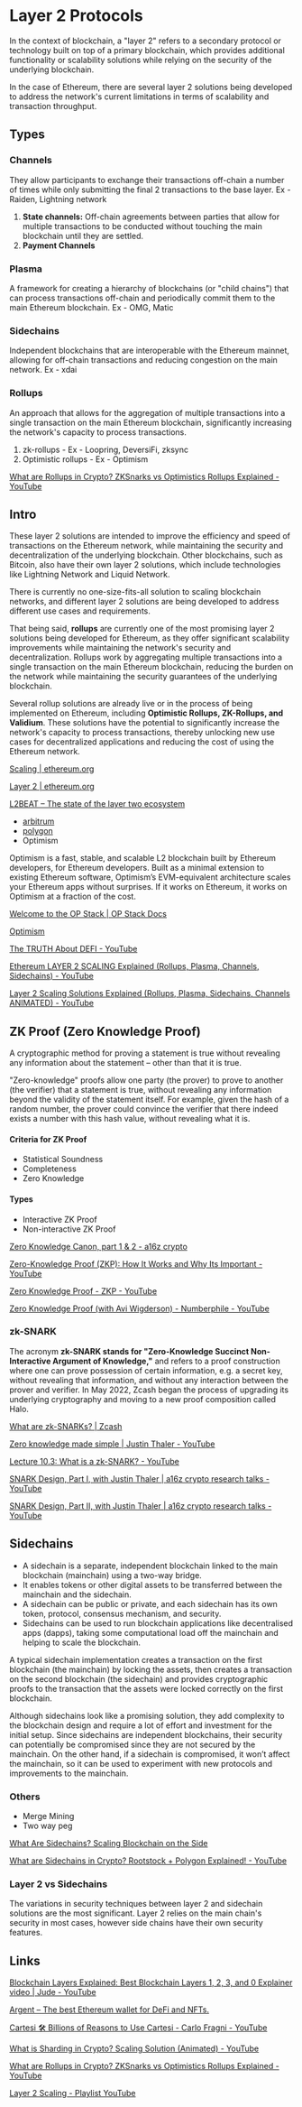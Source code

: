 # Layer 2 Protocols

In the context of blockchain, a "layer 2" refers to a secondary protocol or technology built on top of a primary blockchain, which provides additional functionality or scalability solutions while relying on the security of the underlying blockchain.

In the case of Ethereum, there are several layer 2 solutions being developed to address the network's current limitations in terms of scalability and transaction throughput.

## Types

### Channels

They allow participants to exchange their transactions off-chain a number of times while only submitting the final 2 transactions to the base layer. Ex - Raiden, Lightning network

1. **State channels:** Off-chain agreements between parties that allow for multiple transactions to be conducted without touching the main blockchain until they are settled.
2. **Payment Channels**

### Plasma

A framework for creating a hierarchy of blockchains (or "child chains") that can process transactions off-chain and periodically commit them to the main Ethereum blockchain. Ex - OMG, Matic

### Sidechains

Independent blockchains that are interoperable with the Ethereum mainnet, allowing for off-chain transactions and reducing congestion on the main network. Ex - xdai

### Rollups

An approach that allows for the aggregation of multiple transactions into a single transaction on the main Ethereum blockchain, significantly increasing the network's capacity to process transactions.

1. zk-rollups - Ex - Loopring, DeversiFi, zksync
2. Optimistic rollups - Ex - Optimism

[What are Rollups in Crypto? ZKSnarks vs Optimistics Rollups Explained - YouTube](https://www.youtube.com/watch?v=6_nOYsvXMsE)

## Intro

These layer 2 solutions are intended to improve the efficiency and speed of transactions on the Ethereum network, while maintaining the security and decentralization of the underlying blockchain. Other blockchains, such as Bitcoin, also have their own layer 2 solutions, which include technologies like Lightning Network and Liquid Network.

There is currently no one-size-fits-all solution to scaling blockchain networks, and different layer 2 solutions are being developed to address different use cases and requirements.

That being said, **rollups** are currently one of the most promising layer 2 solutions being developed for Ethereum, as they offer significant scalability improvements while maintaining the network's security and decentralization. Rollups work by aggregating multiple transactions into a single transaction on the main Ethereum blockchain, reducing the burden on the network while maintaining the security guarantees of the underlying blockchain.

Several rollup solutions are already live or in the process of being implemented on Ethereum, including **Optimistic Rollups, ZK-Rollups, and Validium**. These solutions have the potential to significantly increase the network's capacity to process transactions, thereby unlocking new use cases for decentralized applications and reducing the cost of using the Ethereum network.

[Scaling | ethereum.org](https://ethereum.org/en/developers/docs/scaling/)

[Layer 2 | ethereum.org](https://ethereum.org/en/layer-2/)

[L2BEAT – The state of the layer two ecosystem](https://l2beat.com/scaling/risk)

- [arbitrum](decentralized-applications/ethereum/arbitrum.md)
- [polygon](decentralized-applications/ethereum/polygon.md)
- Optimism

 Optimism is a fast, stable, and scalable L2 blockchain built by Ethereum developers, for Ethereum developers. Built as a minimal extension to existing Ethereum software, Optimism’s EVM-equivalent architecture scales your Ethereum apps without surprises. If it works on Ethereum, it works on Optimism at a fraction of the cost.

 [Welcome to the OP Stack | OP Stack Docs](https://stack.optimism.io/#)

 [Optimism](https://www.optimism.io/)

[The TRUTH About DEFI - YouTube](https://www.youtube.com/watch?v=Ia0DVfRJKy8)

[Ethereum LAYER 2 SCALING Explained (Rollups, Plasma, Channels, Sidechains) - YouTube](https://www.youtube.com/watch?v=BgCgauWVTs0&ab_channel=Finematics)

[Layer 2 Scaling Solutions Explained (Rollups, Plasma, Sidechains, Channels ANIMATED) - YouTube](https://www.youtube.com/watch?v=9pJjtEeq-N4)

## ZK Proof (Zero Knowledge Proof)

A cryptographic method for proving a statement is true without revealing any information about the statement – other than that it is true.

"Zero-knowledge" proofs allow one party (the prover) to prove to another (the verifier) that a statement is true, without revealing any information beyond the validity of the statement itself. For example, given the hash of a random number, the prover could convince the verifier that there indeed exists a number with this hash value, without revealing what it is.

#### Criteria for ZK Proof

- Statistical Soundness
- Completeness
- Zero Knowledge

#### Types

- Interactive ZK Proof
- Non-interactive ZK Proof

[Zero Knowledge Canon, part 1 & 2 - a16z crypto](https://a16zcrypto.com/content/article/zero-knowledge-canon/)

[Zero-Knowledge Proof (ZKP): How It Works and Why Its Important - YouTube](https://www.youtube.com/watch?v=e_Im2g2xsAg)

[Zero Knowledge Proof - ZKP - YouTube](https://www.youtube.com/watch?v=OcmvMs4AMbM)

[Zero Knowledge Proof (with Avi Wigderson) - Numberphile - YouTube](https://www.youtube.com/watch?v=5ovdoxnfFVc)

### zk-SNARK

The acronym **zk-SNARK stands for "Zero-Knowledge Succinct Non-Interactive Argument of Knowledge,"** and refers to a proof construction where one can prove possession of certain information, e.g. a secret key, without revealing that information, and without any interaction between the prover and verifier. In May 2022, Zcash began the process of upgrading its underlying cryptography and moving to a new proof composition called Halo.

[What are zk-SNARKs? | Zcash](https://z.cash/technology/zksnarks/)

[Zero knowledge made simple | Justin Thaler - YouTube](https://www.youtube.com/watch?v=7SwTy1MCgEY)

[Lecture 10.3: What is a zk-SNARK? - YouTube](https://www.youtube.com/watch?v=gcKCW7CNu_M)

[SNARK Design, Part I, with Justin Thaler | a16z crypto research talks - YouTube](https://www.youtube.com/watch?v=tg6lKPdR_e4)

[SNARK Design, Part II, with Justin Thaler | a16z crypto research talks - YouTube](https://www.youtube.com/watch?v=cMAI7g3UcoI)

## Sidechains

- A sidechain is a separate, independent blockchain linked to the main blockchain (mainchain) using a two-way bridge.
- It enables tokens or other digital assets to be transferred between the mainchain and the sidechain.
- A sidechain can be public or private, and each sidechain has its own token, protocol, consensus mechanism, and security.
- Sidechains can be used to run blockchain applications like decentralised apps (dapps), taking some computational load off the mainchain and helping to scale the blockchain.

A typical sidechain implementation creates a transaction on the first blockchain (the mainchain) by locking the assets, then creates a transaction on the second blockchain (the sidechain) and provides cryptographic proofs to the transaction that the assets were locked correctly on the first blockchain.

Although sidechains look like a promising solution, they add complexity to the blockchain design and require a lot of effort and investment for the initial setup. Since sidechains are independent blockchains, their security can potentially be compromised since they are not secured by the mainchain. On the other hand, if a sidechain is compromised, it won’t affect the mainchain, so it can be used to experiment with new protocols and improvements to the mainchain.

### Others

- Merge Mining
- Two way peg

[What Are Sidechains? Scaling Blockchain on the Side](https://crypto.com/university/what-are-sidechains-scaling-blockchain)

[What are Sidechains in Crypto? Rootstock + Polygon Explained! - YouTube](https://www.youtube.com/watch?v=cFRj2-jzm8E)

### Layer 2 vs Sidechains

The variations in security techniques between layer 2 and sidechain solutions are the most significant. Layer 2 relies on the main chain's security in most cases, however side chains have their own security features.

## Links

[Blockchain Layers Explained: Best Blockchain Layers 1, 2, 3, and 0 Explainer video | Jude - YouTube](https://www.youtube.com/watch?v=u2avJ_ctsKM&ab_channel=JudeUmeano)

[Argent – The best Ethereum wallet for DeFi and NFTs.](https://www.argent.xyz/)

[Cartesi 🛠️ Billions of Reasons to Use Cartesi - Carlo Fragni - YouTube](https://www.youtube.com/watch?v=2WvS5So5su4)

[What is Sharding in Crypto? Scaling Solution (Animated) - YouTube](https://www.youtube.com/watch?v=SZpjvWMfgDA)

[What are Rollups in Crypto? ZKSnarks vs Optimistics Rollups Explained - YouTube](https://www.youtube.com/watch?v=6_nOYsvXMsE)

[Layer 2 Scaling - Playlist YouTube](https://www.youtube.com/playlist?list=PLHx4UicbtUobQJPt_ACy95eDf3FQAiHUi)
